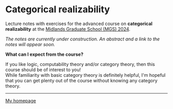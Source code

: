 # Categorical realizability

Lecture notes with exercises for the advanced course on **categorical
realizability** at the [Midlands Graduate School (MGS)
2024](https://www.cs.le.ac.uk/events/mgs2024).

*The notes are currently under construction. An abstract and a link to the notes
will appear soon.*

**What can I expect from the course?**

If you like logic, computability theory and/or category theory, then this course
should be of interest to you!\
While familiarity with basic category theory is definitely helpful, I'm hopeful
that you can get plenty out of the course without knowing any category theory.

<!--

## Abstract



## Links to the notes



## Fixing inaccuracies

If you find an inaccuracy of any kind in the notes, then please help me fix it:

- If you know how to fix it and are comfortable using GitHub, please consider
  making a **pull request** with your fix.
- If you don't know how to fix it and are comfortable using GitHub, please
  consider creating an **issue** addressing the inaccuracy.
- If you don't wish to use GitHub, please inform me of the inaccuracy by
  sending me an email at `tom.dejong[symbol]nottingham.ac.uk`.

## Post-lecture feedback

Your feedback is **anonymous** and will be used to improve future lectures.

-->
---

[My homepage](https://tdejong.com)
